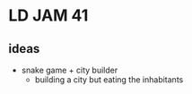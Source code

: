 # LD JAM 41

## ideas

* snake game + city builder
  * building a city but eating the inhabitants




  